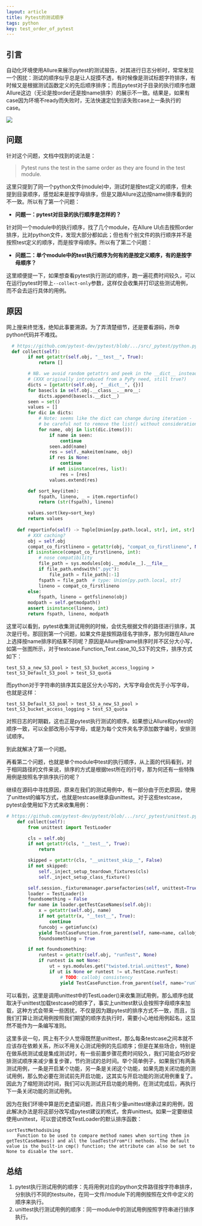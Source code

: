 ```yaml
---
layout: article
title: Pytest的测试顺序
tags: python
key: test_order_of_pytest
---
```


## 引言

自动化环境使用Allure来展示pytest的测试报告，对其进行日志分析时，常常发现一个困扰：测试的顺序似乎总是让人捉摸不透，有时候像是测试标题字符排序，有时候又是根据测试函数定义的先后顺序排序；而且pytest对子目录的执行顺序也跟Allure这边（无论是按order还是按name排序）的展示不一致。结果是，如果有case因为环境不ready而失败时，无法快速定位到该失败case上一条执行的case。

![](asserts/posts/test_order_of_pytest/test_order_of_pytest_1.png)

## 问题

针对这个问题，文档中找到的说法是：

> Pytest runs the test in the same order as they are found in the test module.

这里只提到了同一个python文件(module)中，测试时是按test定义的顺序，但未提到目录顺序，感觉起来是按字母排序，但是又跟Allure这边按name排序看到的不一致。所以有了第一个问题：

- **问题一：pytest对目录的执行顺序是怎样的？**

针对同一个module中的执行顺序，找了几个module，在Allure UI点击按照order排序，比对python文件，发现大部分都如此；但也有个别文件的执行顺序并不是按照test定义的顺序，而是按字母顺序。所以有了第二个问题：

- **问题二：单个module中的test执行顺序为何有的是按定义顺序，有的是按字母顺序？**

这里顺便提一下，如果想查看pytest执行测试的顺序，跑一遍花费时间较久，可以在运行pytest时带上`--collect-only`参数，这样仅会收集并打印这些测试用例，而不会去运行具体的用例。

## 原因

网上搜来终觉浅，绝知此事要溯源。为了弄清楚细节，还是要看源码，所幸python代码并不难找。

~~~python
  # https://github.com/pytest-dev/pytest/blob/.../src/_pytest/python.py 
  def collect(self):
        if not getattr(self.obj, "__test__", True):
            return []

        # NB. we avoid random getattrs and peek in the __dict__ instead
        # (XXX originally introduced from a PyPy need, still true?)
        dicts = [getattr(self.obj, "__dict__", {})]
        for basecls in self.obj.__class__.__mro__:
            dicts.append(basecls.__dict__)
        seen = set()
        values = []
        for dic in dicts:
            # Note: seems like the dict can change during iteration -
            # be careful not to remove the list() without consideration.
            for name, obj in list(dic.items()):
                if name in seen:
                    continue
                seen.add(name)
                res = self._makeitem(name, obj)
                if res is None:
                    continue
                if not isinstance(res, list):
                    res = [res]
                values.extend(res)

        def sort_key(item):
            fspath, lineno, _ = item.reportinfo()
            return (str(fspath), lineno)

        values.sort(key=sort_key)
        return values
      
    def reportinfo(self) -> Tuple[Union[py.path.local, str], int, str]:
        # XXX caching?
        obj = self.obj
        compat_co_firstlineno = getattr(obj, "compat_co_firstlineno", None)
        if isinstance(compat_co_firstlineno, int):
            # nose compatibility
            file_path = sys.modules[obj.__module__].__file__
            if file_path.endswith(".pyc"):
                file_path = file_path[:-1]
            fspath = file_path  # type: Union[py.path.local, str]
            lineno = compat_co_firstlineno
        else:
            fspath, lineno = getfslineno(obj)
        modpath = self.getmodpath()
        assert isinstance(lineno, int)
        return fspath, lineno, modpath
~~~

这里可以看到，pytest收集测试用例的时候，会优先根据文件的路径进行排序，其次是行号。那回到第一个问题，如果文件是按照路径名字排序，那为何跟在Allure上选择按name排序的结果不同呢？原因是Allure按name排序时并不区分大小写，如第一张图所示，对于testcase.Function_Test.case_10_S3下的文件，排序方式如下：

```
test_S3_a_new_S3_pool > test_S3_bucket_access_logging > test_S3_Default_S3_pool > test_S3_quota
```

而python对于字符串的排序其实是区分大小写的，大写字母会优先于小写字母，也就是这样：

```
test_S3_Default_S3_pool > test_S3_a_new_S3_pool > test_S3_bucket_access_logging > test_S3_quota
```

对照日志的时期戳，这也正是pytest执行测试的顺序。如果想让Allure和pytest的顺序一致，可以全部改用小写字母，或是为每个文件夹名字添加数字编号，安排测试顺序。

到此就解决了第一个问题。

再看第二个问题，也就是单个module中test的执行顺序，从上面的代码看到，对于相同路径的文件来说，排序的方式是根据test所在的行号，那为何还有一些特殊用例是按照名字排序执行的呢？

继续在源码中寻找原因，原来在我们的测试用例中，有一部分由于历史原因，使用了unittest的编写方式，也就是testcase继承自unittest。对于这些testcase，pytest会使用如下方式来收集用例：

~~~python
# https://github.com/pytest-dev/pytest/blob/.../src/_pytest/unittest.py
    def collect(self):
        from unittest import TestLoader

        cls = self.obj
        if not getattr(cls, "__test__", True):
            return

        skipped = getattr(cls, "__unittest_skip__", False)
        if not skipped:
            self._inject_setup_teardown_fixtures(cls)
            self._inject_setup_class_fixture()

        self.session._fixturemanager.parsefactories(self, unittest=True)
        loader = TestLoader()
        foundsomething = False
        for name in loader.getTestCaseNames(self.obj):
            x = getattr(self.obj, name)
            if not getattr(x, "__test__", True):
                continue
            funcobj = getimfunc(x)
            yield TestCaseFunction.from_parent(self, name=name, callobj=funcobj)
            foundsomething = True

        if not foundsomething:
            runtest = getattr(self.obj, "runTest", None)
            if runtest is not None:
                ut = sys.modules.get("twisted.trial.unittest", None)
                if ut is None or runtest != ut.TestCase.runTest:
                    # TODO: callobj consistency
                    yield TestCaseFunction.from_parent(self, name="runTest")

~~~

可以看到，这里是调用unittest中的TestLoader()来收集测试用例，那么顺序也就取决于unittest加载testcase的顺序了，事实上unittest默认会按照字母顺序来加载，这种方式会带来一些困扰，不仅是因为跟pytest的排序方式不一致，而且，当我们打算让测试用例按照我们期望的顺序去执行时，需要小心地给用例起名，这显然不能作为一条编写准则。

这里多说一句，网上有不少人觉得既然是unittest，那么每条testcase之间本就不应该存在依赖关系，所以不用关心测试用例的先后顺序；但是在某些场合，特别是在做系统测试或是集成测试时，有一些前置步骤花费时间较久，我们可能会巧妙安排测试顺序来减少重复步骤，节约测试的总时间。举个简单例子，如果我们有两条测试用例，一条是开启某个功能，另一条是关闭这个功能，如果先跑关闭功能的测试用例，那么势必要在测试前先开启功能，这其实与开启功能的测试用例重复了。因此为了缩短测试时间，我们可以先测试开启功能的用例，在测试完成后，再执行下一条关闭功能的测试用例。

因为在我们环境中算是历史遗留问题，而且只有少量unittest继承过来的用例，因此解决办法是将这部分改写成pytest建议的格式，舍弃unittest。如果一定要继续使用unittest，可以尝试修改TestLoader的默认排序函数：

~~~b
sortTestMethodsUsing
    Function to be used to compare method names when sorting them in getTestCaseNames() and all the loadTestsFrom*() methods. The default value is the built-in cmp() function; the attribute can also be set to None to disable the sort.
~~~

## 总结

1. pytest执行测试用例的顺序：先将用例对应的python文件路径按字符串排序，分别执行不同的testsuite，在同一文件/module下的用例按照在文件中定义的顺序来执行。
2. unittest执行测试用例的顺序：同一module中的测试用例按照字符串进行排序执行。
